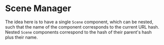 # Scene Manager

The idea here is to have a single `Scene` component, which can be nested, such that the name of the component corresponds to the current URL hash.
Nested `Scene` components correspond to the hash of their parent's hash plus their name.

